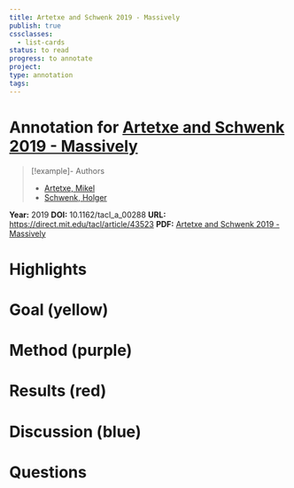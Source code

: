 ```yaml
---
title: Artetxe and Schwenk 2019 - Massively
publish: true
cssclasses:
  - list-cards
status: to read
progress: to annotate
project:
type: annotation
tags:
---
```

# Annotation for [Artetxe and Schwenk 2019 - Massively](Papers/References/Artetxe%20and%20Schwenk%202019%20-%20Massively)

> [!example]- Authors
> - [Artetxe, Mikel](Artetxe%2C%20Mikel)
> - [Schwenk, Holger](Schwenk%2C%20Holger)

**Year:** 2019
**DOI:** 10.1162/tacl_a_00288
**URL:** https://direct.mit.edu/tacl/article/43523
**PDF:** [Artetxe and Schwenk 2019 - Massively](Papers/PDFs/Artetxe%20and%20Schwenk%202019%20-%20Massively%20Multilingual%20Sentence%20Embeddings%20for%20Zero-Shot%20Cross-Lingual%20Transfer%20and%20Beyond.pdf)

# Highlights


# Goal (yellow)


# Method (purple)


# Results (red)


# Discussion (blue)


# Questions

